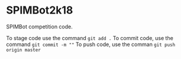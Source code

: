 # SPIMBot2k18
SPIMBot competition code.

To stage code use the command `git add .`
To commit code, use the command `git commit -m ""`
To push code, use the comman `git push origin master`
